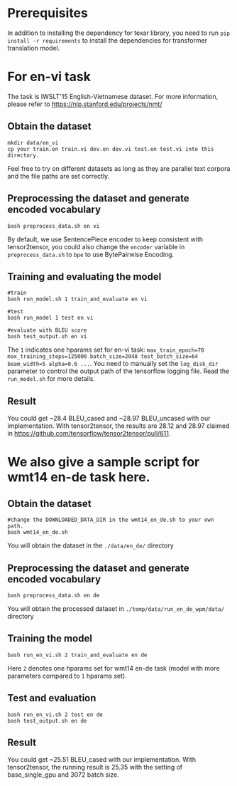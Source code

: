 # Prerequisites

In addition to installing the dependency for texar library, you need to
run `pip install -r requirements` to install the dependencies for transformer translation model.

# For en-vi task

The task is IWSLT'15 English-Vietnamese dataset. For more information, please refer to https://nlp.stanford.edu/projects/nmt/

## Obtain the dataset
```
mkdir data/en_vi
cp your train.en train.vi dev.en dev.vi test.en test.vi into this directory.
```
Feel free to try on different datasets as long as they are parallel text corpora and the file paths are set correctly.

## Preprocessing the dataset and generate encoded vocabulary
```
bash preprocess_data.sh en vi
```
By default, we use SentencePiece encoder to keep consistent with tensor2tensor, you could also change the `encoder` variable in `preprocess_data.sh` to `bpe` to use BytePairwise Encoding.

## Training and evaluating the model

```
#train
bash run_model.sh 1 train_and_evaluate en vi

#test
bash run_model 1 test en vi

#evaluate with BLEU score
bash test_output.sh en vi
```

The `1` indicates one hparams set for en-vi task: `max_train_epoch=70 max_training_steps=125000 batch_size=2048 test_batch_size=64 beam_width=5 alpha=0.6 ...`. You need to manually set the `log_disk_dir` parameter to control the output path of the tensorflow logging file. Read the `run_model.sh` for more details.

## Result

You could get ~28.4 BLEU_cased and ~28.97 BLEU_uncased with our implementation. With tensor2tensor, the results are 28.12 and 28.97 claimed in https://github.com/tensorflow/tensor2tensor/pull/611.


# We also give a sample script for wmt14 en-de task here.

## Obtain the dataset
```
#change the DOWNLOADED_DATA_DIR in the wmt14_en_de.sh to your own path.
bash wmt14_en_de.sh
```
You will obtain the dataset in the `./data/en_de/` directory

## Preprocessing the dataset and generate encoded vocabulary
```
bash preprocess_data.sh en de
```
You will obtain the processed dataset in `./temp/data/run_en_de_wpm/data/` directory

## Training the model

```
bash run_en_vi.sh 2 train_and_evaluate en de
```
Here `2` denotes one hparams set for wmt14 en-de task (model with more
parameters compared to `1` hparams set).

## Test and evaluation
```
bash run_en_vi.sh 2 test en de
bash test_output.sh en de
```

## Result

You could get ~25.51 BLEU_cased with our implementation. With tensor2tensor, the running result is 25.35 with the setting of base_single_gpu and 3072 batch size.

